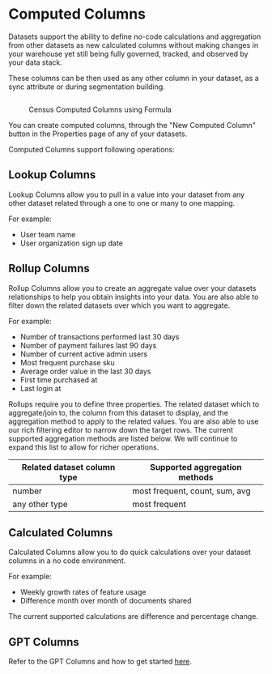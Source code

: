# Computed Columns

Datasets support the ability to define no-code calculations and aggregation from other datasets as new calculated columns without making changes in your warehouse yet still being fully governed, tracked, and observed by your data stack.

These columns can be then used as any other column in your dataset, as a sync attribute or during segmentation building.

<figure><img src="../../.gitbook/assets/Screenshot 2024-06-09 at 5.17.32 AM.png" alt=""><figcaption><p>Census Computed Columns using Formula</p></figcaption></figure>

You can create computed columns, through the "New Computed Column" button in the Properties page of any of your datasets.&#x20;

Computed Columns support following operations:

## Lookup Columns&#x20;

Lookup Columns allow you to pull in a value into your dataset from any other dataset related through a  one to one or many to one mapping.

For example:

* User team name
* User organization sign up date

## Rollup Columns&#x20;

Rollup Columns allow you to create an aggregate value over your datasets relationships to help you obtain insights into your data. You are also able to filter down the related datasets over which you want to aggregate.

For example:&#x20;

* Number of transactions performed last 30 days
* Number of payment failures last 90 days
* Number of current active admin users
* Most frequent purchase sku
* Average order value in the last 30 days
* First time purchased at
* Last login at

Rollups require you to define three properties. The related dataset which to aggregate/join to, the column from this dataset to display, and the aggregation method to apply to the related values. You are also able to use our rich filtering editor to narrow down the target rows. The current supported aggregation methods are listed below. We will continue to expand this list to allow for richer operations.

| Related dataset column type | Supported aggregation methods  |
| --------------------------- | ------------------------------ |
| number                      | most frequent, count, sum, avg |
| any other type              | most frequent                  |

## Calculated Columns

Calculated Columns allow you to do quick calculations over your dataset columns in a no code environment.

For example:

* Weekly growth rates of feature usage
* Difference month over month of documents shared

The current supported calculations are difference and percentage change.

## GPT Columns

Refer to the GPT Columns and how to get started [here](gpt-columns/).

